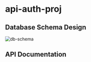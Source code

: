 # api-auth-proj

## Database Schema Design

![db-schema]

[db-schema]: ../images/airbnb_dbdiagram

## API Documentation
